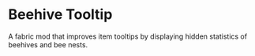 # Beehive Tooltip
A fabric mod that improves item tooltips by displaying hidden statistics of beehives and bee nests.
